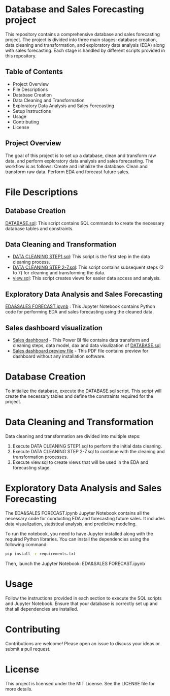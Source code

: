 # Database and Sales Forecasting project
This repository contains a comprehensive database and sales forecasting project. The project is divided into three main stages: database creation, data cleaning and transformation, and exploratory data analysis (EDA) along with sales forecasting. Each stage is handled by different scripts provided in this repository.

## Table of Contents
- Project Overview
- File Descriptions
- Database Creation
- Data Cleaning and Transformation
- Exploratory Data Analysis and Sales Forecasting
- Setup Instructions
- Usage
- Contributing
- License

## Project Overview
The goal of this project is to set up a database, clean and transform raw data, and perform exploratory data analysis and sales forecasting. The workflow is as follows:
Create and initialize the database.
Clean and transform raw data.
Perform EDA and forecast future sales.

# File Descriptions
## Database Creation
[DATABASE.sql](https://github.com/ulkar93/DATA-PROJECT/blob/main/DATABASE.sql): This script contains SQL commands to create the necessary database tables and constraints.

## Data Cleaning and Transformation
- [DATA CLEANING STEP1.sql](https://github.com/ulkar93/DATA-PROJECT/blob/main/DATA%20CLEANING%20STEP1.sql): This script is the first step in the data cleaning process.
- [DATA CLEANING STEP 2-7.sql](https://github.com/ulkar93/DATA-PROJECT/blob/main/DATA%20CLEANING%20STEP%202-7.sql): This script contains subsequent steps (2 to 7) for cleaning and transforming the data.
- [view.sql](https://github.com/ulkar93/DATA-PROJECT/blob/main/view.sql): This script creates views for easier data access and analysis.

## Exploratory Data Analysis and Sales Forecasting
[EDA&SALES FORECAST.ipynb](https://github.com/ulkar93/DATA-PROJECT/blob/main/EDA%26SALES%20FORECAST.ipynb) : This Jupyter Notebook contains Python code for performing EDA and sales forecasting using the cleaned data.

## Sales dashboard visualization
- [Sales dashboard](https://github.com/ulkar93/DATA-PROJECT/blob/main/DATA%20VISUALISATION.pbix) - This Power BI file contains data transform and cleaning steps, data model, dax and data visulization of [DATABASE.sql](https://github.com/ulkar93/DATA-PROJECT/blob/main/DATABASE.sql)
- [Sales dashboard preview file](https://github.com/ulkar93/DATA-PROJECT/blob/main/DATA%20VISUALISATION%20preview%20file.pdf) - This PDF file contains preview for dashboard without any installation software.


# Database Creation
To initialize the database, execute the DATABASE.sql script. This script will create the necessary tables and define the constraints required for the project.

# Data Cleaning and Transformation
Data cleaning and transformation are divided into multiple steps:
1. Execute DATA CLEANING STEP1.sql to perform the initial data cleaning.
2. Execute DATA CLEANING STEP 2-7.sql to continue with the cleaning and transformation processes.
3. Execute view.sql to create views that will be used in the EDA and forecasting stage.

# Exploratory Data Analysis and Sales Forecasting
The EDA&SALES FORECAST.ipynb Jupyter Notebook contains all the necessary code for conducting EDA and forecasting future sales. It includes data visualization, statistical analysis, and predictive modeling.

To run the notebook, you need to have Jupyter installed along with the required Python libraries. You can install the dependencies using the following command:
```bash
pip install -r requirements.txt
```
Then, launch the Jupyter Notebook:
EDA&SALES FORECAST.ipynb

# Usage
Follow the instructions provided in each section to execute the SQL scripts and Jupyter Notebook. Ensure that your database is correctly set up and that all dependencies are installed.

# Contributing
Contributions are welcome! Please open an issue to discuss your ideas or submit a pull request.

# License
This project is licensed under the MIT License. See the LICENSE file for more details.
